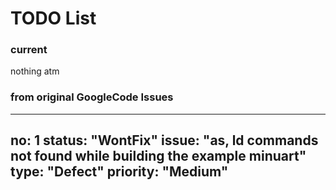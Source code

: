 # TODO List

### current

nothing atm

### from original GoogleCode Issues

---
no: 1
status: "WontFix"
issue: "as, ld commands not found while building the example minuart"
type: "Defect"
priority: "Medium"
---
